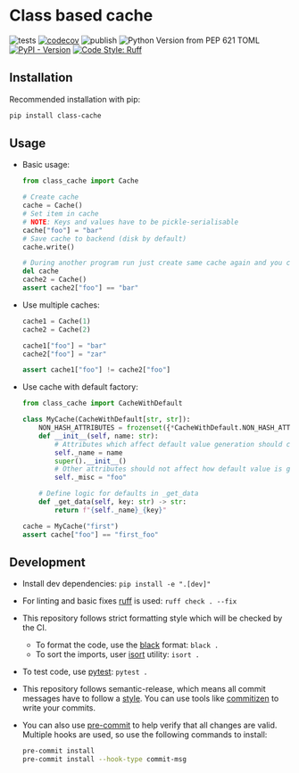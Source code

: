 # Class based cache

![tests](https://github.com/Rizhiy/class-cache/actions/workflows/test_and_version.yml/badge.svg)
[![codecov](https://codecov.io/gh/Rizhiy/class-cache/graph/badge.svg?token=7CAJG2EBLG)](https://codecov.io/gh/Rizhiy/class-cache)
![publish](https://github.com/Rizhiy/class-cache/actions/workflows/publish.yml/badge.svg)
![Python Version from PEP 621 TOML](https://img.shields.io/python/required-version-toml?tomlFilePath=https%3A%2F%2Fraw.githubusercontent.com%2FRizhiy%2Fclass-cache%2Fmaster%2Fpyproject.toml)
[![PyPI - Version](https://img.shields.io/pypi/v/class-cache)](https://pypi.org/project/class-cache/)
[![Code Style: Ruff](https://img.shields.io/endpoint?url=https://raw.githubusercontent.com/astral-sh/ruff/main/assets/badge/v2.json)](https://github.com/astral-sh/ruff)

## Installation

Recommended installation with pip:

```bash
pip install class-cache
```

## Usage

- Basic usage:

  ```python
  from class_cache import Cache

  # Create cache
  cache = Cache()
  # Set item in cache
  # NOTE: Keys and values have to be pickle-serialisable
  cache["foo"] = "bar"
  # Save cache to backend (disk by default)
  cache.write()

  # During another program run just create same cache again and you can retrieve data
  del cache
  cache2 = Cache()
  assert cache2["foo"] == "bar"
  ```

- Use multiple caches:

  ```python
  cache1 = Cache(1)
  cache2 = Cache(2)

  cache1["foo"] = "bar"
  cache2["foo"] = "zar"

  assert cache1["foo"] != cache2["foo"]
  ```

- Use cache with default factory:

  ```python
  from class_cache import CacheWithDefault

  class MyCache(CacheWithDefault[str, str]):
      NON_HASH_ATTRIBUTES = frozenset({*CacheWithDefault.NON_HASH_ATTRIBUTES, "_misc"})
      def __init__(self, name: str):
          # Attributes which affect default value generation should come before super().__init__()
          self._name = name
          super().__init__()
          # Other attributes should not affect how default value is generated, add them to NON_HASH_ATTRIBUTES
          self._misc = "foo"

      # Define logic for defaults in _get_data
      def _get_data(self, key: str) -> str:
          return f"{self._name}_{key}"

  cache = MyCache("first")
  assert cache["foo"] == "first_foo"
  ```

## Development

- Install dev dependencies: `pip install -e ".[dev]"`
- For linting and basic fixes [ruff](https://docs.astral.sh/ruff/) is used: `ruff check . --fix`
- This repository follows strict formatting style which will be checked by the CI.
  - To format the code, use the [black](https://black.readthedocs.io) format: `black .`
  - To sort the imports, user [isort](https://pycqa.github.io/isort/) utility: `isort .`
- To test code, use [pytest](https://pytest.org): `pytest .`
- This repository follows semantic-release, which means all commit messages have to follow a [style](https://python-semantic-release.readthedocs.io/en/latest/commit-parsing.html).
  You can use tools like [commitizen](https://github.com/commitizen-tools/commitizen) to write your commits.
- You can also use [pre-commit](https://pre-commit.com/) to help verify that all changes are valid.
  Multiple hooks are used, so use the following commands to install:

  ```bash
  pre-commit install
  pre-commit install --hook-type commit-msg
  ```
